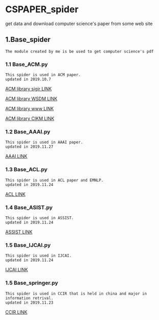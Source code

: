 # CSPAPER_spider
get data and download computer science's paper from some web site 

## 1.Base_spider 
	The module created by me is be used to get computer science's pdf
### 1.1 Base_ACM.py
	This spider is used in ACM paper.
	updated in 2019.10.7
[ACM library sigir LINK](https://dl.acm.org/citation.cfm?id=2766462&picked=prox)

[ACM library WSDM LINK](https://dl.acm.org/citation.cfm?id=3018661&picked=prox)

[ACM library www LINK](https://dl.acm.org/citation.cfm?id=3041021&picked=prox)

[ACM library CIKM LINK](https://dl.acm.org/citation.cfm?id=3269206&picked=prox)

### 1.2 Base_AAAI.py
	This spider is used in AAAI paper.
	updated in 2019.11.27
[AAAI LINK](https://aaai.org/Library/conferences-library.php)

### 1.3 Base_ACL.py
	This spider is used in ACL paper and EMNLP.
	updated in 2019.11.24
[ACL LINK](http://aclweb.org/anthology/)
	
### 1.4 Base_ASIST.py
	This spider is used in ASSIST.
	updated in 2019.11.24
[ASSIST LINK](https://asistdl.onlinelibrary.wiley.com/toc/23739231/2019/56/1)
	
### 1.5 Base_IJCAI.py
	This spider is used in IJCAI.
	updated in 2019.11.24
[IJCAI LINK](http://www.ijcai.org/proceedings/2019/)
	
### 1.5 Base_springer.py
	This spider is used in CCIR that is held in china and major in information retrival.
	updated in 2019.11.23
[CCIR LINK](http://www.ijcai.org/proceedings/2019/)
	